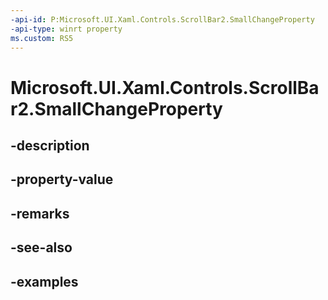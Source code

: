 ```yaml
---
-api-id: P:Microsoft.UI.Xaml.Controls.ScrollBar2.SmallChangeProperty
-api-type: winrt property
ms.custom: RS5
---
```


<!-- Property syntax.
public DependencyProperty SmallChangeProperty { get; }
-->

# Microsoft.UI.Xaml.Controls.ScrollBar2.SmallChangeProperty

## -description

## -property-value

## -remarks

## -see-also

## -examples

